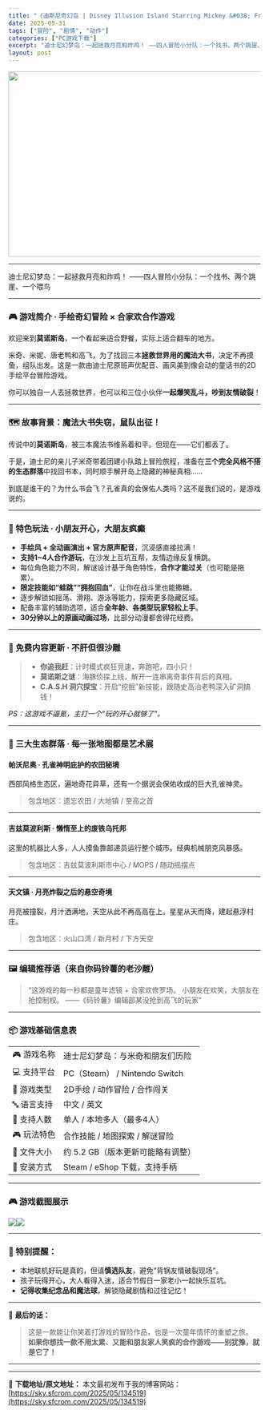 ```yaml
---
title: "《迪斯尼奇幻岛 | Disney Illusion Island Starring Mickey &#038; Friends | 繁简中文》合家欢2D合作冒险游戏"
date: 2025-05-31
tags: ["冒险", "剧情", "动作"]
categories: ["PC游戏下载"]
excerpt: "迪士尼幻梦岛：一起拯救月亮和炸鸡！ ——四人冒险小分队：一个找书、两个跳崖、一个喂鸟 🎮 游戏简介 · 手绘奇幻冒险 × 合家欢合作游戏 欢迎来到莫诺斯岛，一个看起来适合野餐，实际上适合翻车的地方。 米奇、米妮、唐老鸭和高飞，为了找回三本拯救世界用的魔法大书，决定不再摸鱼，组队出发。这是一款由迪士尼&hellip;"
layout: post
---
```


<img class="aligncenter size-full wp-image-134520" src="https://sky.sfcrom.com/wp-content/uploads/2025/05/2025053102431756.webp" alt="" width="660" height="370" />

<hr />

迪士尼幻梦岛：一起拯救月亮和炸鸡！
——四人冒险小分队：一个找书、两个跳崖、一个喂鸟

<hr />

<h3>🎮 游戏简介 · 手绘奇幻冒险 × 合家欢合作游戏</h3>
欢迎来到<strong>莫诺斯岛</strong>，一个看起来适合野餐，实际上适合翻车的地方。

米奇、米妮、唐老鸭和高飞，为了找回三本<strong>拯救世界用的魔法大书</strong>，决定不再摸鱼，组队出发。这是一款由迪士尼原班声优配音、画风美到像会动的童话书的2D手绘平台冒险游戏。

你可以独自一人去拯救世界，也可以和三位小伙伴<strong>一起爆笑乱斗，吵到友情破裂</strong>！

<hr />

<h3>🗺️ 故事背景：魔法大书失窃，鼠队出征！</h3>
传说中的<strong>莫诺斯岛</strong>，被三本魔法书维系着和平。但现在——它们都丢了。

于是，迪士尼的亲儿子米奇带着团建小队踏上冒险旅程，准备在<strong>三个完全风格不搭的生态群落</strong>中找回书本，同时顺手解开岛上隐藏的神秘真相……

到底是谁干的？为什么书会飞？孔雀真的会保佑人类吗？这不是我们说的，是游戏说的。

<hr />

<h3>🧩 特色玩法 · 小朋友开心，大朋友疯癫</h3>
<ul>
 	<li><strong>手绘风 + 全动画演出 + 官方原声配音</strong>，沉浸感直接拉满！</li>
 	<li><strong>支持1~4人合作游玩</strong>，在沙发上互坑互帮，友情边缘反复横跳。</li>
 	<li>每位角色能力不同，解谜设计基于角色特性，<strong>合作才能过关</strong>（也可能是拖累）。</li>
 	<li><strong>限定技能如“蛙跳”“拥抱回血”</strong>，让你在战斗里也能撒糖。</li>
 	<li>逐步解锁如摇荡、滑翔、游泳等能力，探索更多隐藏区域。</li>
 	<li>配备丰富的辅助选项，适合<strong>全年龄、各类型玩家轻松上手</strong>。</li>
 	<li><strong>30分钟以上的原画动画过场</strong>，比部分动漫都舍得花经费。</li>
</ul>

<hr />

<h3>🧠 免费内容更新 · 不肝但很沙雕</h3>
<blockquote>
<ul>
 	<li><strong>你追我赶</strong>：计时模式疯狂竞速，奔跑吧，四小只！</li>
 	<li><strong>莫诺斯之谜</strong>：海豚侦探上线，解开一连串离奇事件背后的真相。</li>
 	<li><strong>C.A.S.H 洞穴探宝</strong>：开启“挖掘”新技能，跟随史高治老鸭深入矿洞搞钱！</li>
</ul>
</blockquote>
<em>PS：这游戏不逼氪，主打一个“玩的开心就够了”。</em>

<hr />

<h3>🌳 三大生态群落 · 每一张地图都是艺术展</h3>
<h4>帕沃尼奥 · 孔雀神明庇护的农田秘境</h4>
西部风格生态区，遍地奇花异草，还有一个据说会保佑收成的巨大孔雀神灵。
<blockquote>包含地区：遗忘农田 / 大地镇 / 至高之首</blockquote>

<hr />

<h4>吉兹莫波利斯 · 懒惰至上的废铁乌托邦</h4>
这里的机器比人多，人人摸鱼靠邮递员运行整个城市。经典机械朋克风暴感。
<blockquote>包含地区：吉兹莫波利斯市中心 / MOPS / 随动摇摆点</blockquote>

<hr />

<h4>天文镇 · 月亮炸裂之后的悬空奇境</h4>
月亮被撞裂，月汁洒满地，天空从此不再高高在上。星星从天而降，建起悬浮村庄。
<blockquote>包含地区：火山口湾 / 新月村 / 下方天空</blockquote>

<hr />

<h3>🖼️ 编辑推荐语（来自你码铃薯的老沙雕）</h3>
<blockquote>“这游戏的每一秒都是童年滤镜 + 合家欢修罗场。
小朋友在欢笑，大朋友在抢控制权。
——《码铃薯》编辑部某没抢到高飞的玩家”</blockquote>

<hr />

<h3>📦 游戏基础信息表</h3>
<table>
<tbody>
<tr>
<td>🎮 游戏名称</td>
<td>迪士尼幻梦岛：与米奇和朋友们历险</td>
</tr>
<tr>
<td>💻 支持平台</td>
<td>PC（Steam） / Nintendo Switch</td>
</tr>
<tr>
<td>🧩 游戏类型</td>
<td>2D手绘 / 动作冒险 / 合作闯关</td>
</tr>
<tr>
<td>🔤 语言支持</td>
<td>中文 / 英文</td>
</tr>
<tr>
<td>👥 支持人数</td>
<td>单人 / 本地多人（最多4人）</td>
</tr>
<tr>
<td>🎮 玩法特色</td>
<td>合作技能 / 地图探索 / 解谜冒险</td>
</tr>
<tr>
<td>💾 文件大小</td>
<td>约 5.2 GB（版本更新可能略有调整）</td>
</tr>
<tr>
<td>📁 安装方式</td>
<td>Steam / eShop 下载，支持手柄</td>
</tr>
</tbody>
</table>

<hr />

<h3>🎮 游戏截图展示</h3>
<img src="https://shared.cloudflare.steamstatic.com/store_item_assets/steam/apps/2054660/ss_608a19a7af26e2f4034a66d33eb240567b65bdd4.1920x1080.jpg?t=1748616727" /><img src="https://shared.cloudflare.steamstatic.com/store_item_assets/steam/apps/2054660/ss_ae2707e8605fe8ec219fe9b5f023b5860283475e.1920x1080.jpg?t=1748616727" />

<hr />

<h3>🧪 特别提醒：</h3>
<ul>
 	<li>本地联机好玩是真的，但请<strong>慎选队友</strong>，避免“背锅友情破裂现场”。</li>
 	<li>孩子玩得开心，大人看得入迷，适合节假日一家老小一起快乐互坑。</li>
 	<li><strong>记得收集纪念品和魔法球</strong>，解锁隐藏剧情和过往记忆！</li>
</ul>

<hr />

💬 <strong>最后的话：</strong>
<blockquote>这是一款能让你笑着打游戏的冒险作品，也是一次童年情怀的重塑之旅。
<strong>如果你想找一款不用太累、又能和朋友家人笑疯的合作游戏——别犹豫，就是它了！</strong></blockquote>

<hr />

---
📖 **下载地址/原文地址：** 本文最初发布于我的博客网站：[https://sky.sfcrom.com/2025/05/134519](https://sky.sfcrom.com/2025/05/134519)
